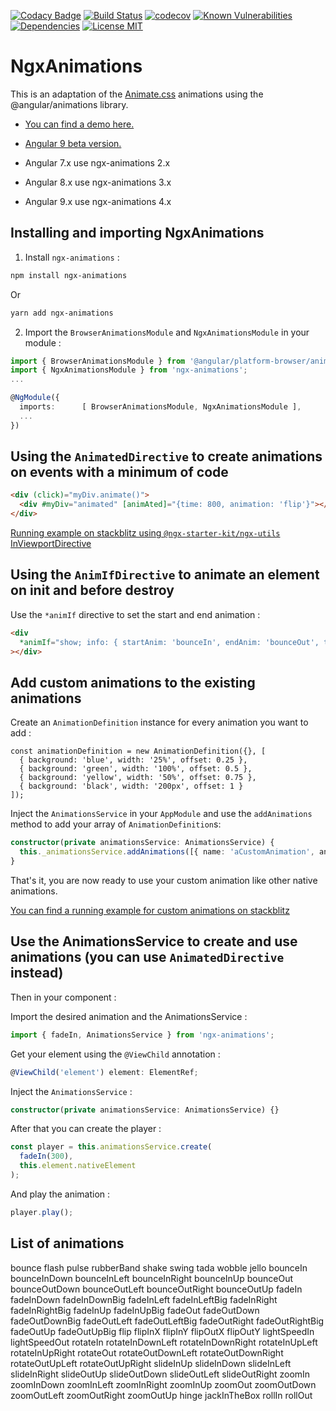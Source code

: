 [![Codacy Badge](https://api.codacy.com/project/badge/Grade/f5608bd57e6841cb9f6da08b8a241a43)](https://app.codacy.com/app/ibenjelloun/ngx-animations?utm_source=github.com&utm_medium=referral&utm_content=ibenjelloun/ngx-animations&utm_campaign=Badge_Grade_Dashboard)
[![Build Status](https://travis-ci.org/ibenjelloun/ngx-animations.svg?branch=master)](https://travis-ci.org/ibenjelloun/ngx-animations)
[![codecov](https://codecov.io/gh/ibenjelloun/ngx-animations/branch/master/graph/badge.svg)](https://codecov.io/gh/ibenjelloun/ngx-animations/branch/master)
[![Known Vulnerabilities](https://snyk.io/test/github/ibenjelloun/ngx-animations/badge.svg?targetFile=libs/ngx-animations/package.json)](https://snyk.io/test/github/ibenjelloun/ngx-animations?targetFile=libs/ngx-animations/package.json)
[![Dependencies](https://david-dm.org/ibenjelloun/ngx-animations.svg)](https://david-dm.org/ibenjelloun/ngx-animations?view=list)
[![License MIT](https://img.shields.io/badge/license-MIT-blue.svg)](https://github.com/ibenjelloun/ngx-animations/blob/master/LICENSE)

# NgxAnimations

This is an adaptation of the [Animate.css](https://daneden.github.io/animate.css/) animations using the @angular/animations library.

*  [You can find a demo here.](https://stackblitz.com/edit/ngx-animations)
*  [Angular 9 beta version.](https://stackblitz.com/edit/ngx-animations-beta)

*  Angular 7.x use ngx-animations 2.x
*  Angular 8.x use ngx-animations 3.x
*  Angular 9.x use ngx-animations 4.x

## Installing and importing NgxAnimations

1. Install `ngx-animations` :

```bash
npm install ngx-animations
```

Or

```bash
yarn add ngx-animations
```


2. Import the `BrowserAnimationsModule` and `NgxAnimationsModule` in your module :

```typescript
import { BrowserAnimationsModule } from '@angular/platform-browser/animations';
import { NgxAnimationsModule } from 'ngx-animations';
...

@NgModule({
  imports:      [ BrowserAnimationsModule, NgxAnimationsModule ],
  ...
})
```

## Using the `AnimatedDirective` to create animations on events with a minimum of code

```html
<div (click)="myDiv.animate()">
  <div #myDiv="animated" [animAted]="{time: 800, animation: 'flip'}"></div>
</div>
```

[Running example on stackblitz using `@ngx-starter-kit/ngx-utils` InViewportDirective](https://stackblitz.com/edit/ngx-animations-animated-directive-inviewport)

## Using the `AnimIfDirective` to animate an element on init and before destroy

Use the `*animIf` directive to set the start and end animation :

```html
<div
  *animIf="show; info: { startAnim: 'bounceIn', endAnim: 'bounceOut', time: 1000 }"
></div>
```

## Add custom animations to the existing animations

Create an `AnimationDefinition` instance for every animation you want to add :

```
const animationDefinition = new AnimationDefinition({}, [
  { background: 'blue', width: '25%', offset: 0.25 },
  { background: 'green', width: '100%', offset: 0.5 },
  { background: 'yellow', width: '50%', offset: 0.75 },
  { background: 'black', width: '200px', offset: 1 }
]);
```

Inject the `AnimationsService` in your `AppModule` and use the `addAnimations` method to add your array of `AnimationDefinition`s:

```typescript
constructor(private animationsService: AnimationsService) {
  this._animationsService.addAnimations([{ name: 'aCustomAnimation', animation: animationDefinition }]);
}
```

That's it, you are now ready to use your custom animation like other native animations.

[You can find a running example for custom animations on stackblitz](https://stackblitz.com/edit/ngx-animations-custom-animation)

## Use the AnimationsService to create and use animations (you can use `AnimatedDirective` instead)

Then in your component :

Import the desired animation and the AnimationsService :

```typescript
import { fadeIn, AnimationsService } from 'ngx-animations';
```

Get your element using the `@ViewChild` annotation :

```typescript
@ViewChild('element') element: ElementRef;
```

Inject the `AnimationsService` :

```typescript
constructor(private animationsService: AnimationsService) {}
```

After that you can create the player :

```typescript
const player = this.animationsService.create(
  fadeIn(300),
  this.element.nativeElement
);
```

And play the animation :

```typescript
player.play();
```

## List of animations

bounce
flash
pulse
rubberBand
shake
swing
tada
wobble
jello
bounceIn
bounceInDown
bounceInLeft
bounceInRight
bounceInUp
bounceOut
bounceOutDown
bounceOutLeft
bounceOutRight
bounceOutUp
fadeIn
fadeInDown
fadeInDownBig
fadeInLeft
fadeInLeftBig
fadeInRight
fadeInRightBig
fadeInUp
fadeInUpBig
fadeOut
fadeOutDown
fadeOutDownBig
fadeOutLeft
fadeOutLeftBig
fadeOutRight
fadeOutRightBig
fadeOutUp
fadeOutUpBig
flip
flipInX
flipInY
flipOutX
flipOutY
lightSpeedIn
lightSpeedOut
rotateIn
rotateInDownLeft
rotateInDownRight
rotateInUpLeft
rotateInUpRight
rotateOut
rotateOutDownLeft
rotateOutDownRight
rotateOutUpLeft
rotateOutUpRight
slideInUp
slideInDown
slideInLeft
slideInRight
slideOutUp
slideOutDown
slideOutLeft
slideOutRight
zoomIn
zoomInDown
zoomInLeft
zoomInRight
zoomInUp
zoomOut
zoomOutDown
zoomOutLeft
zoomOutRight
zoomOutUp
hinge
jackInTheBox
rollIn
rollOut
